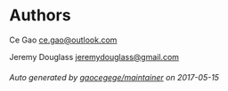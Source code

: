 # Authors

Ce Gao <ce.gao@outlook.com>

Jeremy Douglass <jeremydouglass@gmail.com>

###### Auto generated by [gaocegege/maintainer](https://github.com/gaocegege/maintainer) on 2017-05-15
